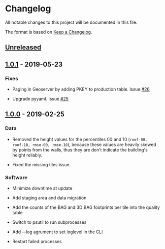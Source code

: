 # Changelog
All notable changes to this project will be documented in this file.

The format is based on [Keep a Changelog](http://keepachangelog.com/en/1.0.0/).

## [Unreleased]

## [1.0.1] - 2019-05-23
### Fixes
+ Paging in Geoserver by adding PKEY to production table. Issue [#26](https://github.com/tudelft3d/bag3d/issues/26)

+ Upgrade pyyaml. Issue [#25](https://github.com/tudelft3d/bag3d/issues/25)


## [1.0.0] - 2019-02-25
### Data
+ Removed the height values for the percentiles 00 and 10 (`roof-00, roof-10, rmse-00, rmse-10`), because these values are heavily skewed by points from the walls, thus they are don't indicate the building's height reliably.

+ Fixed the missing tiles issue.

### Software

+ Minimize downtime at update

+ Add staging area and data migration

+ Add the counts of the BAG and 3D BAG footprints per tile into the quality table

+ Switch to psutil to run subprocesses

+ Add --log agrument to set loglevel in the CLI

+ Restart failed processes

[Unreleased]: https://github.com/tudelft3d/bag3d/tree/develop
[1.0.0]: https://github.com/tudelft3d/bag3d/releases/tag/v1.0.0
[1.0.1]: https://github.com/tudelft3d/bag3d/releases/tag/v1.0.1